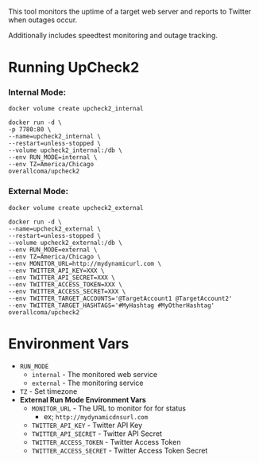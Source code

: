 This tool monitors the uptime of a target web server and reports to Twitter when outages occur.

Additionally includes speedtest monitoring and outage tracking.

# Running UpCheck2

### Internal Mode:
```docker volume create upcheck2_internal```
```
docker run -d \
-p 7780:80 \
--name=upcheck2_internal \
--restart=unless-stopped \
--volume upcheck2_internal:/db \
--env RUN_MODE=internal \
--env TZ=America/Chicago
overallcoma/upcheck2
```
### External Mode:
```docker volume create upcheck2_external```
```
docker run -d \
--name=upcheck2_external \
--restart=unless-stopped \
--volume upcheck2_external:/db \
--env RUN_MODE=external \
--env TZ=America/Chicago \
--env MONITOR_URL=http://mydynamicurl.com \
--env TWITTER_API_KEY=XXX \
--env TWITTER_API_SECRET=XXX \
--env TWITTER_ACCESS_TOKEN=XXX \
--env TWITTER_ACCESS_SECRET=XXX \
--env TWITTER_TARGET_ACCOUNTS='@TargetAccount1 @TargetAccount2'
--env TWITTER_TARGET_HASHTAGS='#MyHashtag #MyOtherHashtag'
overallcoma/upcheck2
```
# Environment Vars
* `RUN_MODE`
  * `internal` - The monitored web service
  * `external` - The monitoring service  
* `TZ` - Set timezone
* **External Run Mode Environment Vars**
  * `MONITOR_URL` - The URL to monitor for for status
    * ex; `http://mydynamicdnsurl.com`
  * `TWITTER_API_KEY` - Twitter API Key
  * `TWITTER_API_SECRET` - Twitter API Secret
  * `TWITTER_ACCESS_TOKEN` - Twitter Access Token
  * `TWITTER_ACCESS_SECRET` - Twitter Access Token Secret 
